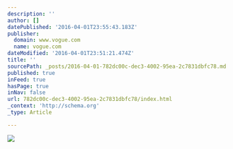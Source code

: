 ```yaml
---
description: ''
author: []
datePublished: '2016-04-01T23:55:43.183Z'
publisher:
  domain: www.vogue.com
  name: vogue.com
dateModified: '2016-04-01T23:51:21.474Z'
title: ''
sourcePath: _posts/2016-04-01-782dc00c-dec3-4002-95ea-2c7831dbfc78.md
published: true
inFeed: true
hasPage: true
inNav: false
url: 782dc00c-dec3-4002-95ea-2c7831dbfc78/index.html
_context: 'http://schema.org'
_type: Article

---
```

![](http://media.vogue.com/r/w_2000/2016/01/04/hedi-slimane-breaker.jpg)